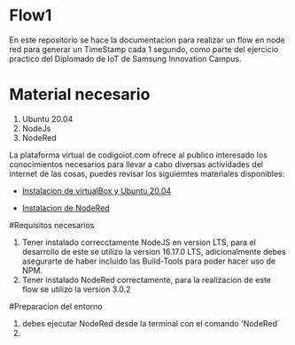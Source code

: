 # Flow1
En este repositorio se hace la documentacion para realizar un flow en node red para generar un TimeStamp cada 1 segundo, como parte del ejercicio practico del Diplomado de IoT de Samsung Innovation Campus.

# Material necesario
1. Ubuntu 20.04
2. NodeJs
3. NodeRed

La plataforma virtual de codigoiot.com ofrece al publico interesado los conocimientos necesarios para llevar a cabo diversas actividades del internet de las cosas, puedes revisar los siguiemtes materiales disponibles:

- [Instalacion de virtualBox y Ubuntu 20.04](https://edu.codigoiot.com/course/view.php?id=812)

- [Instalacion de NodeRed](https://edu.codigoiot.com/course/view.php?id=817)

#Requisitos necesarios
1. Tener instalado correcctamente NodeJS en version LTS, para el desarrollo de este se utilizo la version 16.17.0 LTS, adicionalmente debes asegurarte de haber incluido las Build-Tools para poder hacer uso de NPM.
2. Tener instalado NodeRed correctamente, para la realizacion de este flow se utilizo la version 3.0.2

#Preparacion del entorno
1. debes ejecutar NodeRed desde la terminal con el comando 'NodeRed´
2. 
